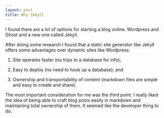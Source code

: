 ```yaml
---
layout: post
title: Why Jekyll
---
```


I found there are a lot of options for starting a blog online. Wordpress and Ghost and a new one called Jekyll.After doing some research I found that a static site generator like Jekyll offers some advantages over dynamic sites like Wordpress:

1. Site operates faster (no trips to a database for info);

2. Easy to deploy (no need to hook up a database); and

3. Ownership and transportability of content (markdown files are simple and easy to create and share).

The most important consideration for me was the third point: I really liked the idea of being able to craft blog posts easily in markdown and maintaining total ownership of them. It seemed like the developer thing to do.

